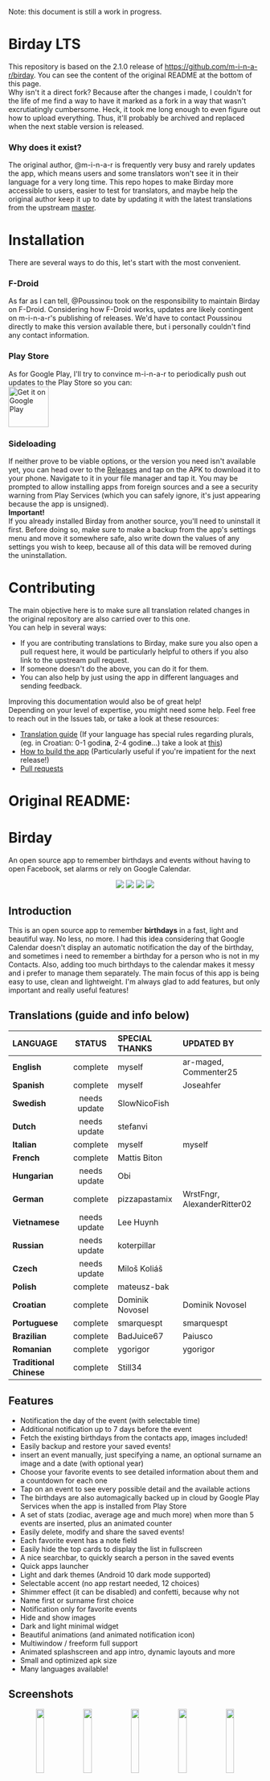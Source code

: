 Note: this document is still a work in progress.
# Birday LTS
This repository is based on the 2.1.0 release of https://github.com/m-i-n-a-r/birday. You can see the content of the original README at the bottom of this page.\
Why isn't it a direct fork? Because after the changes i made, I couldn't for the life of me find a way to have it marked as a fork in a way that wasn't excrutiatingly cumbersome. Heck, it took me long enough to even figure out how to upload everything. Thus, it'll probably be archived and replaced when the next stable version is released.

### Why does it exist?
The original author, @m-i-n-a-r is frequently very busy and rarely updates the app, which means users and some translators won't see it in their language for a very long time. This repo hopes to make Birday more accessible to users, easier to test for translators, and maybe help the original author keep it up to date by updating it with the latest translations from the upstream [master](https://github.com/m-i-n-a-r/birday).

# Installation
There are several ways to do this, let's start with the most convenient.<br> 
### F-Droid
As far as I can tell, @Poussinou took on the responsibility to maintain Birday on F-Droid. Considering how F-Droid works, updates are likely contingent on m-i-n-a-r's publishing of releases. We'd have to contact Poussinou directly to make this version available there, but i personally couldn't find any contact information.<br>
### Play Store
 As for Google Play, I'll try to convince m-i-n-a-r to periodically push out updates to the Play Store so you can: <br>
 [<img src="https://play.google.com/intl/en_us/badges/images/generic/en-play-badge.png"
     alt="Get it on Google Play"
     height="80">](https://play.google.com/store/apps/details?id=com.minar.birday)

 ### Sideloading   
If neither prove to be viable options, or the version you need isn't available yet, you can head over to the [Releases](https://github.com/DominikNovosel/Birday-LTS) and tap on the APK to download it to your phone. Navigate to it in your file manager and tap it. You may be prompted to allow installing apps from foreign sources and a see a security warning from Play Services (which you can safely ignore, it's just appearing because the app is unsigned).<br>
**Important!** <br>
If you already installed Birday from another source, you'll need to uninstall it first. Before doing so, make sure to make a backup from the app's settings menu and move it somewhere safe, also write down the values of any settings you wish to keep, because all of this data will be removed during the uninstallation.

# Contributing
The main objective here is to make sure all translation related changes in the original repository are also carried over to this one.
<br> 
You can help in several ways:
- If you are contributing translations to Birday, make sure you also open a pull request here, it would be particularly helpful to others if you also link to the upstream pull request.
- If someone doesn't do the above, you can do it for them.
- You can also help by just using the app in different languages and sending feedback.

Improving this documentation  would also be of great help!\
Depending on your level of expertise, you might need some help. Feel free to reach out in the Issues tab, or take a look at these resources:
- [Translation guide](https://github.com/m-i-n-a-r/birday/wiki/Translate-the-app) (If your language has special rules regarding plurals, (eg. in Croatian: 0-1 godin**a**, 2-4 godin**e**...) take a look at [this](https://developer.android.com/guide/topics/resources/string-resource#Plurals))
- [How to build the app](https://github.com/m-i-n-a-r/birday/wiki/Build-the-app-yourself) (Particularly useful if you're impatient for the next release!)
- [Pull requests](https://docs.github.com/en/pull-requests/collaborating-with-pull-requests/proposing-changes-to-your-work-with-pull-requests/about-pull-requests)

# Original README:

# Birday

An open source app to remember birthdays and events without having to open Facebook, set alarms or rely on Google Calendar.

<p align='center'>
  <a href='https://github.com/m-i-n-a-r/birday/blob/master/LICENSE.md'><img src='https://img.shields.io/badge/license-GPL 3-333333'/></a>
  <img src='https://img.shields.io/badge/version-2.1.X-blue'/>
	<img src='https://img.shields.io/badge/status-released-success'/>
	<img src='https://img.shields.io/badge/-translations%20needed!-yellow'/>
</p>

## Introduction
This is an open source app to remember **birthdays** in a fast, light and beautiful way. No less, no more. I had this idea considering that Google Calendar doesn't display an automatic notification the day of the birthday, and sometimes i need to remember a birthday for a person who is not in my Contacts. Also, adding too much birthdays to the calendar makes it messy and i prefer to manage them separately. The main focus of this app is being easy to use, clean and lightweight. I'm always glad to add features, but only important and really useful features!

## Translations (guide and info below)

| LANGUAGE                | STATUS       | SPECIAL THANKS | UPDATED BY                  |
|:------------------------|:------------:|:---------------|:----------------------------|
| **English**             | complete     | myself         | ar-maged, Commenter25       |
| **Spanish**             | complete     | myself         | Joseahfer                   |
| **Swedish**             | needs update | SlowNicoFish   |                             |
| **Dutch**               | needs update | stefanvi       |                             |
| **Italian**             | complete     | myself         | myself                      |
| **French**              | complete     | Mattis Biton   |                             |
| **Hungarian**           | needs update | Obi            |                             |
| **German**              | complete     | pizzapastamix  | WrstFngr, AlexanderRitter02 |
| **Vietnamese**          | needs update | Lee Huynh      |                             |
| **Russian**             | needs update | koterpillar    |                             |
| **Czech**               | needs update | Miloš Koliáš   |                             |
| **Polish**              | complete     | mateusz-bak    |                             |
| **Croatian**            | complete     | Dominik Novosel| Dominik Novosel             |
| **Portuguese**          | complete     | smarquespt     | smarquespt                  |
| **Brazilian**           | complete     | BadJuice67     | Paiusco                     |
| **Romanian**            | complete     | ygorigor       | ygorigor                    |
| **Traditional Chinese** | complete     | Still34        |                             |

## Features
- Notification the day of the event (with selectable time)
- Additional notification up to 7 days before the event
- Fetch the existing birthdays from the contacts app, images included!
- Easily backup and restore your saved events!
- insert an event manually, just specifying a name, an optional surname an image and a date (with optional year)
- Choose your favorite events to see detailed information about them and a countdown for each one
- Tap on an event to see every possible detail and the available actions
- The birthdays are also automagically backed up in cloud by Google Play Services when the app is installed from Play Store
- A set of stats (zodiac, average age and much more) when more than 5 events are inserted, plus an animated counter
- Easily delete, modify and share the saved events!
- Each favorite event has a note field
- Easily hide the top cards to display the list in fullscreen
- A nice searchbar, to quickly search a person in the saved events
- Quick apps launcher
- Light and dark themes (Android 10 dark mode supported)
- Selectable accent (no app restart needed, 12 choices)
- Shimmer effect (it can be disabled) and confetti, because why not
- Name first or surname first choice
- Notification only for favorite events
- Hide and show images
- Dark and light minimal widget
- Beautiful animations (and animated notification icon)
- Multiwindow / freeform full support
- Animated splashscreen and app intro, dynamic layouts and more
- Small and optimized apk size
- Many languages available!

## Screenshots
<p align='center'>
  <img src='https://i.imgur.com/nvZgkQl.png' width='18%'/>
  <img src='https://i.imgur.com/xmMf3YY.png' width='18%'/>
  <img src='https://i.imgur.com/czl7pse.png' width='18%'/>
  <img src='https://i.imgur.com/FHTriHF.png' width='18%'/>
  <img src='https://i.imgur.com/QCAAbfA.png' width='18%'/>

  <img src='https://i.imgur.com/HLWL68m.png' width='18%'/>
  <img src='https://i.imgur.com/DpKmkVl.png' width='18%'/>
  <img src='https://i.imgur.com/TdFaWJc.png' width='18%'/>
  <img src='https://i.imgur.com/PuEyDD1.png' width='18%'/>
  <img src='https://i.imgur.com/ghiz4Ap.png' width='18%'/>
</p>

## Download
The app is available through Google Play and F-Droid\
\
[<img src="https://fdroid.gitlab.io/artwork/badge/get-it-on.png"
     alt="Get it on F-Droid"
     height="80">](https://f-droid.org/packages/com.minar.birday/)
[<img src="https://play.google.com/intl/en_us/badges/images/generic/en-play-badge.png"
     alt="Get it on Google Play"
     height="80">](https://play.google.com/store/apps/details?id=com.minar.birday)
\
There is also a long term support version available, ready to be compiled and used when this repo is messed up by my partial updates. I'm planning to create a separate branch for development and keep the master branch clean and working, but that's a good solution too. Huge thanks to @DominikNovosel for the constant help in the maintenance of this project :) https://github.com/DominikNovosel/Birday-LTS <br><br> *(Dominik's note: Aawww... thanks! ❤️)*

## Credits and contributions
Birday uses some open source libraries, just a few:
- [Material Dialogs](https://github.com/afollestad/material-dialogs)
- [Konfetti](https://github.com/DanielMartinus/Konfetti)
- [App Intro](https://github.com/AppIntro/AppIntro)
- [Shimmer](https://github.com/facebook/shimmer-android)

Currently, Birday supports the languages in the above table. If you want to translate the app in any other language or update an existing translation, just contact me or send a pull request: you'll be quoted both on Github and in the Play Store description. For a detailed guide on how to translate the app, refer to the [Wiki](https://github.com/m-i-n-a-r/birday/wiki/Translate-the-app)

This app was written during my free time as a training. It was first published on May 1, 2020. Many good devs helped me understanding the best practices and they taught me a lot of useful tricks. A special thank to every contributor here and on Reddit. and God bless Stack Overflow.
